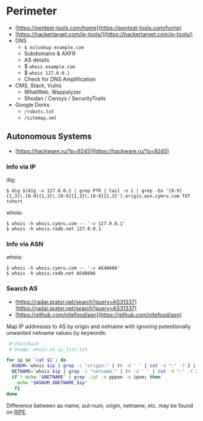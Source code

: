 # Perimeter

* [https://pentest-tools.com/home](https://pentest-tools.com/home)
* [https://hackertarget.com/ip-tools/](https://hackertarget.com/ip-tools/)
* DNS
  * `$ nslookup example.com`
  * Subdomains & AXFR
  * AS details
  * $ `whois example.com`
  * $ `whois 127.0.0.1`
  * Check for DNS Amplification
* CMS, Stack, Vulns
  * WhatWeb, Wappalyzer
  * Shodan / Censys / SecurityTrails
* Google Dorks
  * `/robots.txt`
  * `/sitemap.xml`

## Autonomous Systems

* [https://hackware.ru/?p=9245](https://hackware.ru/?p=9245)

### Info via IP

dig:

```text
$ dig $(dig -x 127.0.0.1 | grep PTR | tail -n 1 | grep -Eo '[0-9]{1,3}\.[0-9]{1,3}\.[0-9]{1,3}\.[0-9]{1,3}').origin.asn.cymru.com TXT +short
```

whois:

```text
$ whois -h whois.cymru.com -- '-v 127.0.0.1'
$ whois -h whois.radb.net 127.0.0.1
```

### Info via ASN

whois:

```text
$ whois -h whois.cymru.com -- '-v AS48666'
$ whois -h whois.radb.net AS48666
```

### Search AS

* [https://radar.qrator.net/search?query=AS31337](https://radar.qrator.net/search?query=AS31337)
* [https://github.com/nitefood/asn](https://github.com/nitefood/asn)

Map IP addresses to AS by origin and netname with ignoring potentionally unwanted netname values by keywords:

```bash
 #!/bin/bash
 # Usage: whois.sh ip_list.txt

for ip in `cat $1`; do
  ASNUM=`whois $ip | grep -i "origin:" | tr -d ' ' | cut -d ":" -f 2 | tr $'\n' ','`
  NETNAME=`whois $ip | grep -i "netname:" | tr -d ' ' | cut -d ":" -f 2`
  if ! echo "$NETNAME" | grep -iqF -e pppoe -e ipoe; then
    echo "$ASNUM,$NETNAME,$ip"
   fi
done
```

Difference between as-name, aut-num, origin, netname, etc. may be found on [RIPE](https://www.ripe.net/manage-ips-and-asns/db/support/documentation/ripe-database-documentation/@@fullbodyrecursive-view).


